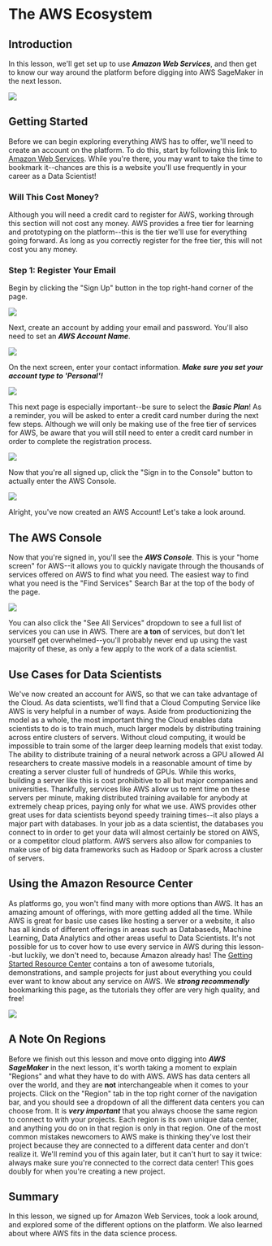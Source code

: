 
# The AWS Ecosystem

## Introduction

In this lesson, we'll get set up to use **_Amazon Web Services_**, and then get to know our way around the platform before digging into AWS SageMaker in the next lesson. 

<img src='images/awscloud.svg'>


## Getting Started

Before we can begin exploring everything AWS has to offer, we'll need to create an account on the platform. To do this, start by following this link to [Amazon Web Services](https://aws.amazon.com/). While you're there, you may want to take the time to bookmark it--chances are this is a website you'll use frequently in your career as a Data Scientist!

### Will This Cost Money?

Although you will need a credit card to register for AWS, working through this section will not cost any money. AWS provides a free tier for learning and prototyping on the platform--this is the tier we'll use for everything going forward. As long as you correctly register for the free tier, this will not cost you any money. 

### Step 1: Register Your Email

Begin by clicking the "Sign Up" button in the top right-hand corner of the page. 

<img src='images/aws-1.png'>

Next, create an account by adding your email and password.  You'll also need to set an **_AWS Account Name_**. 

<img src='images/aws-2.png'>

On the next screen, enter your contact information. **_Make sure you set your account type to 'Personal'!_** 

<img src='images/aws-3.png'>

This next page is especially important--be sure to select the **_Basic Plan_**!  As a reminder, you will be asked to enter a credit card number during the next few steps. Although we will only be making use of the free tier of services for AWS, be aware that you will still need to enter a credit card number in order to complete the registration process. 

<img src='images/aws-4.png'>

Now that you're all signed up, click the "Sign in to the Console" button to actually enter the AWS Console. 

<img src='images/aws-5.png'>

Alright, you've now created an AWS Account! Let's take a look around. 

## The AWS Console

Now that you're signed in, you'll see the **_AWS Console_**. This is your "home screen" for AWS--it allows you to quickly navigate through the thousands of services offered on AWS to find what you need. The easiest way to find what you need is the "Find Services" Search Bar at the top of the body of the page. 

<img src='images/aws-6.png'>

You can also click the "See All Services" dropdown to see a full list of services you can use in AWS. There are **a ton** of services, but don't let yourself get overwhelmed--you'll probably never end up using the vast majority of these, as only a few apply to the work of a data scientist. 

## Use Cases for Data Scientists

We've now created an account for AWS, so that we can take advantage of the Cloud. As data scientists, we'll find that a Cloud Computing Service like AWS is very helpful in a number of ways. Aside from productionizing the model as a whole, the most important thing the Cloud enables data scientists to do is to train much, much larger models by distributing training across entire clusters of servers. Without cloud computing, it would be impossible to train some of the larger deep learning models that exist today. The ability to distribute training of a neural network across a GPU allowed AI researchers to create massive models in a reasonable amount of time by creating a server cluster full of hundreds of GPUs. While this works, building a server like this is cost prohibitive to all but major companies and universities. Thankfully, services like AWS allow us to rent time on these servers per minute, making distributed training available for anybody at extremely cheap prices, paying only for what we use. AWS provides other great uses for data scientists beyond speedy training times--it also plays a major part with databases. In your job as a data scientist, the databases you connect to in order to get your data will almost certainly be stored on AWS, or a competitor cloud platform. AWS servers also allow for companies to make use of big data frameworks such as Hadoop or Spark across a cluster of servers. 

## Using the Amazon Resource Center

As platforms go, you won't find many with more options than AWS. It has an amazing amount of offerings, with more getting added all the time. While AWS is great for basic use cases like hosting a server or a website, it also has all kinds of different offerings in areas such as Databaseds, Machine Learning, Data Analytics and other areas useful to Data Scientists. It's not possible for us to cover how to use every service in AWS during this lesson--but luckily, we don't need to, because Amazon already has! The [Getting Started Resource Center](https://aws.amazon.com/getting-started/) contains a ton of awesome tutorials, demonstrations, and sample projects for just about everything you could ever want to know about any service on AWS. We **_strong recommendly_** bookmarking this page, as the tutorials they offer are very high quality, and free!

<img src='images/aws-7.png'>


## A Note On Regions

Before we finish out this lesson and move onto digging into **_AWS SageMaker_** in the next lesson, it's worth taking a moment to explain "Regions" and what they have to do with AWS. AWS has data centers all over the world, and they are **not** interchangeable when it comes to your projects. Click on the "Region" tab in the top right corner of the navigation bar, and you should see a dropdown of all the different data centers you can choose from. It is **_very important_** that you always choose the same region to connect to with your projects. Each region is its own unique data center, and anything you do on in that region is only in that region. One of the most common mistakes newcomers to AWS make is thinking they've lost their project because they are connected to a different data center and don't realize it. We'll remind you of this again later, but it can't hurt to say it twice: always make sure you're connected to the correct data center! This goes doubly for when you're creating a new project. 

## Summary

In this lesson, we signed up for Amazon Web Services, took a look around, and explored some of the different options on the platform. We also learned about where AWS fits in the data science process. 

